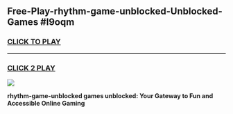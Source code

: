 
## Free-Play-rhythm-game-unblocked-Unblocked-Games #l9oqm
<h3>
<a href="https://news.freeplayer.one?title=rhythm-game-unblocked&ref=8M">CLICK TO PLAY</a></h3>
<hr>

<h3>
<a href="https://news.freeplayer.one?title=rhythm-game-unblocked&ref=8M">CLICK 2 PLAY</a>
  
</h3>

<a href="https://news.freeplayer.one?title=rhythm-game-unblocked&ref=8M"><img src="https://clearcache.store/games.png"></a>


**rhythm-game-unblocked games unblocked: Your Gateway to Fun and Accessible Online Gaming**
